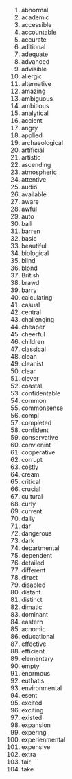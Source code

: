1. abnormal
2. academic
3. accessible
4. accountable
5. accurate
6. aditional
7. adequate
8. advanced
9. advisible
10. allergic
11. alternative
12. amazing
13. ambiguous
14. ambitious
15. analytical
16. accient
17. angry
18. applied
19. archaeological
20. artificial
21. artistic
22. ascending
23. atmospheric
24. attentive
25. audio
26. available
27. aware
28. awful
29. auto
30. ball
31. barren
32. basic
33. beautiful
34. biological
35. blind
36. blond
37. British
38. brawd
39. barry
40. calculating
41. casual
42. central
43. challenging
44. cheaper
45. cheerful
46. children
47. classical
48. clean
49. cleanist
50. clear
51. clever
52. coastal
53. confidentable
54. common
55. commonsense
56. compl
57. completed
58. confident
59. conservative
60. convienint
61. cooperative
62. corrupt
63. costly
64. cream
65. critical
66. crucial
67. cultural
68. curly
69. current
70. daily
71. dar
72. dangerous
73. dark
74. departmental
75. dependent
76. detailed
77. different
78. direct
79. disabled
80. distant
81. distinct
82. dimatic
83. dominant
84. eastern
85. acnomic
86. educational
87. effective
88. efficient
89. elementary
90. empty
91. enormous
92. euthatis
93. environmental
94. esent
95. excited
96. exciting
97. existed
98. expansion
99. expering
100. experienmental
101. expensive
102. extra
103. fair
104. fake